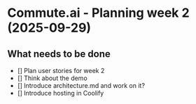 # Commute.ai - Planning week 2 (2025-09-29)

## What needs to be done

- [] Plan user stories for week 2
- [] Think about the demo
- [] Introduce architecture.md and work on it?
- [] Introduce hosting in Coolify
